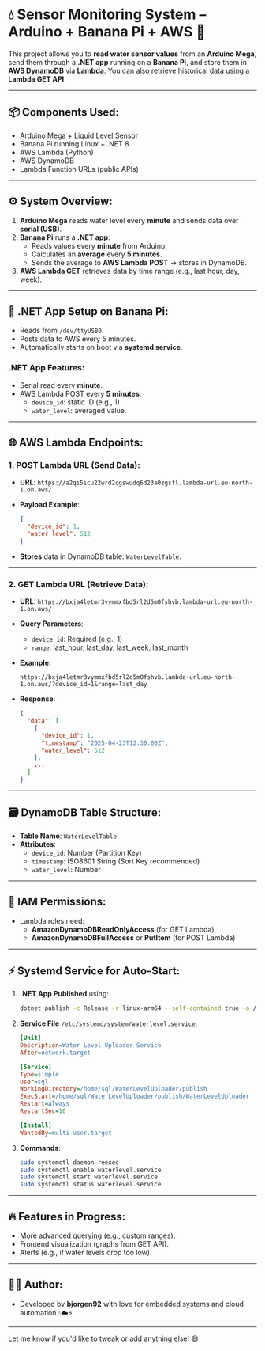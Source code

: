 # 💧 Sensor Monitoring System – Arduino + Banana Pi + AWS 🚀

This project allows you to **read water sensor values** from an **Arduino Mega**, send them through a **.NET app** running on a **Banana Pi**, and store them in **AWS DynamoDB** via **Lambda**. You can also retrieve historical data using a **Lambda GET API**.

---

## 📦 Components Used:
- Arduino Mega + Liquid Level Sensor
- Banana Pi running Linux + .NET 8
- AWS Lambda (Python)
- AWS DynamoDB
- Lambda Function URLs (public APIs)

---

## ⚙️ System Overview:

1. **Arduino Mega** reads water level every **minute** and sends data over **serial (USB)**.
2. **Banana Pi** runs a **.NET app**:
   - Reads values every **minute** from Arduino.
   - Calculates an **average** every **5 minutes**.
   - Sends the average to **AWS Lambda POST** → stores in DynamoDB.
3. **AWS Lambda GET** retrieves data by time range (e.g., last hour, day, week).

---

## 🔧 .NET App Setup on Banana Pi:

- Reads from `/dev/ttyUSB0`.
- Posts data to AWS every 5 minutes.
- Automatically starts on boot via **systemd service**.

### .NET App Features:
- Serial read every **minute**.
- AWS Lambda POST every **5 minutes**:
  - `device_id`: static ID (e.g., 1).
  - `water_level`: averaged value.

---

## 🌐 AWS Lambda Endpoints:

### 1. **POST Lambda URL (Send Data):**
- **URL**: `https://a2qi5icu22wrd2cgswudq6d23a0zgsfl.lambda-url.eu-north-1.on.aws/`
- **Payload Example**:
  ```json
  {
    "device_id": 1,
    "water_level": 512
  }
  ```

- **Stores** data in DynamoDB table: `WaterLevelTable`.

---

### 2. **GET Lambda URL (Retrieve Data):**
- **URL**: `https://bxja4letmr3vymmxfbd5rl2d5m0fshvb.lambda-url.eu-north-1.on.aws/`
- **Query Parameters**:
  - `device_id`: Required (e.g., 1)
  - `range`: last_hour, last_day, last_week, last_month

- **Example**:
  ```
  https://bxja4letmr3vymmxfbd5rl2d5m0fshvb.lambda-url.eu-north-1.on.aws/?device_id=1&range=last_day
  ```

- **Response**:
  ```json
  {
    "data": [
      {
        "device_id": 1,
        "timestamp": "2025-04-23T12:30:00Z",
        "water_level": 512
      },
      ...
    ]
  }
  ```

---

## 🗃️ DynamoDB Table Structure:

- **Table Name**: `WaterLevelTable`
- **Attributes**:
  - `device_id`: Number (Partition Key)
  - `timestamp`: ISO8601 String (Sort Key recommended)
  - `water_level`: Number

---

## 🔐 IAM Permissions:

- Lambda roles need:
  - **AmazonDynamoDBReadOnlyAccess** (for GET Lambda)
  - **AmazonDynamoDBFullAccess** or **PutItem** (for POST Lambda)

---

## ⚡ Systemd Service for Auto-Start:

1. **.NET App Published** using:
   ```bash
   dotnet publish -c Release -r linux-arm64 --self-contained true -o /home/sql/WaterLevelUploader/publish
   ```

2. **Service File** `/etc/systemd/system/waterlevel.service`:
   ```ini
   [Unit]
   Description=Water Level Uploader Service
   After=network.target

   [Service]
   Type=simple
   User=sql
   WorkingDirectory=/home/sql/WaterLevelUploader/publish
   ExecStart=/home/sql/WaterLevelUploader/publish/WaterLevelUploader
   Restart=always
   RestartSec=10

   [Install]
   WantedBy=multi-user.target
   ```

3. **Commands**:
   ```bash
   sudo systemctl daemon-reexec
   sudo systemctl enable waterlevel.service
   sudo systemctl start waterlevel.service
   sudo systemctl status waterlevel.service
   ```

---

## 🔥 Features in Progress:
- More advanced querying (e.g., custom ranges).
- Frontend visualization (graphs from GET API).
- Alerts (e.g., if water levels drop too low).

---

## 👨‍💻 Author:
- Developed by **bjorgen92** with love for embedded systems and cloud automation 💧☁️⚡

---

Let me know if you'd like to tweak or add anything else! 😄
